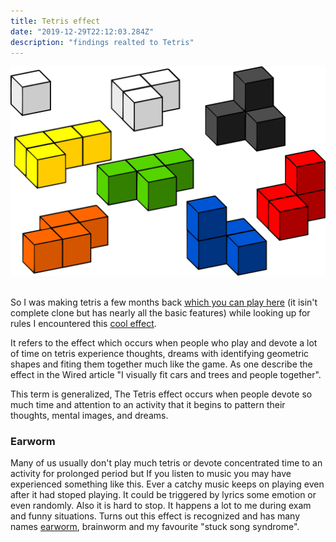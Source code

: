 ```yaml
---
title: Tetris effect
date: "2019-12-29T22:12:03.284Z"
description: "findings realted to Tetris"
---
```


![tetris_image](./tetris.png)
</br>
</br>

So I was making tetris a few months back [which you can play here](https://sttronn.github.io/Tetris/)  (it isin't complete clone but has  nearly all the basic features) while looking up for rules I encountered this [cool effect](https://en.wikipedia.org/wiki/Tetris_effect).

It refers to the effect which occurs when people who play and devote a lot of time on tetris experience thoughts, dreams with identifying geometric shapes and fiting them together much like the game. As one describe the effect in the Wired article "I visually fit cars and trees and people together".

This term is generalized, The Tetris effect occurs when people devote so much time and attention to an activity that it begins to pattern their thoughts, mental images, and dreams.

### Earworm

Many of us usually don't play much tetris or devote concentrated time to an activity for prolonged period but If you listen to music you may have experienced something like this. Ever a catchy music keeps on playing even after it had stoped playing. It could be triggered by lyrics some emotion or even randomly. Also it is hard to stop. It happens a lot to me during exam and funny situations. Turns out this effect is recognized and has many names [earworm](https://en.wikipedia.org/wiki/Earworm), brainworm and my favourite "stuck song syndrome".
